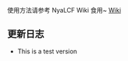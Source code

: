 使用方法请参考 NyaLCF Wiki 食用~ [Wiki](https://github.com/Muska-Ami/NyaLCF/wiki)

## 更新日志

- This is a test version
<!-- Some change log here -->
